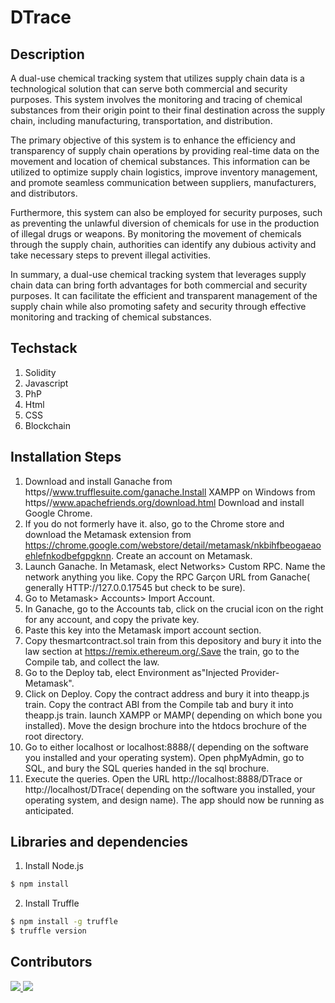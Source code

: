 # DTrace

## Description
A dual-use chemical tracking system that utilizes supply chain data is a technological solution that can serve both commercial and security purposes. This system involves the monitoring and tracing of chemical substances from their origin point to their final destination across the supply chain, including manufacturing, transportation, and distribution.

The primary objective of this system is to enhance the efficiency and transparency of supply chain operations by providing real-time data on the movement and location of chemical substances. This information can be utilized to optimize supply chain logistics, improve inventory management, and promote seamless communication between suppliers, manufacturers, and distributors.

Furthermore, this system can also be employed for security purposes, such as preventing the unlawful diversion of chemicals for use in the production of illegal drugs or weapons. By monitoring the movement of chemicals through the supply chain, authorities can identify any dubious activity and take necessary steps to prevent illegal activities.

In summary, a dual-use chemical tracking system that leverages supply chain data can bring forth advantages for both commercial and security purposes. It can facilitate the efficient and transparent management of the supply chain while also promoting safety and security through effective monitoring and tracking of chemical substances.

## Techstack
1. Solidity
2. Javascript
3. PhP
4. Html
5. CSS
6. Blockchain

## Installation Steps

1. Download and install Ganache from https//www.trufflesuite.com/ganache.Install XAMPP on Windows from https//www.apachefriends.org/download.html
Download and install Google Chrome.<br>
2. If you do not  formerly have it. also, go to the Chrome store and download the Metamask extension from https://chrome.google.com/webstore/detail/metamask/nkbihfbeogaeaoehlefnkodbefgpgknn. Create an account on Metamask.<br>
3. Launch Ganache.  In Metamask,  elect Networks> Custom RPC. Name the network anything you like. Copy the RPC Garçon URL from Ganache( generally HTTP://127.0.0.17545 but check to be sure).<br>
4. Go to Metamask> Accounts> Import Account.<br>
5. In Ganache, go to the Accounts tab, click on the  crucial icon on the right for any account, and copy the private key.  <br>
6. Paste this key into the Metamask import account section.<br>
7. Copy thesmartcontract.sol  train from this depository and  bury it into the  law section at https://remix.ethereum.org/.Save the  train, go to the Compile tab, and  collect the law.<br>
8. Go to the Deploy tab,  elect Environment as"Injected Provider-Metamask".<br>
9. Click on Deploy. Copy the contract address and  bury it into theapp.js  train.  Copy the contract ABI from the Compile tab and  bury it into theapp.js  train.  launch XAMPP or MAMP( depending on which bone you installed).  Move the  design  brochure into the htdocs  brochure of the root directory.<br>
10. Go to either localhost or localhost:8888/( depending on the software you installed and your operating system).
Open phpMyAdmin, go to SQL, and  bury the SQL queries  handed in the sql  brochure.<br>
11. Execute the queries.  Open the URL http://localhost:8888/DTrace or http://localhost/DTrace( depending on the software you installed, your operating system, and  design name).  The app should now be running as anticipated.<br>

## Libraries and dependencies

1. Install Node.js

``` bash
$ npm install 
```
2. Install Truffle
``` bash
$ npm install -g truffle
$ truffle version
```
## Contributors
<a href="https://github.com/ATREAY/DTrace/graphs/contributors">
  <img src="https://contrib.rocks/image?repo=ATREAY/DTrace" />
</a>
<a href="https://github.com/TusharPuranik/DTrace/graphs/contributors">
  <img src="https://contrib.rocks/image?repo=TusharPuranik/DTrace" />
</a>

